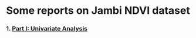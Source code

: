 # Some reports on Jambi NDVI dataset

### 1. [Part I: Univariate Analysis](https://haghbinh.github.io/FSSA_report/Jambi.html)
